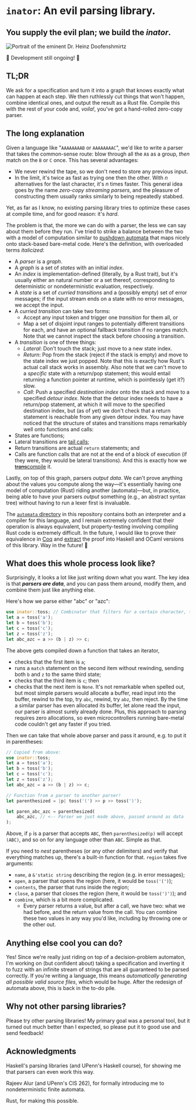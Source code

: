 # `inator`: An evil parsing library.
## You supply the evil plan; we build the _**inator**_.

![Portrait of the eminent Dr. Heinz Doofenshmirtz](http://images6.fanpop.com/image/polls/1198000/1198459_1364687083851_full.jpg)

🚧 Development still ongoing! 🚧

## TL;DR

We ask for a specification and turn it into a graph that knows exactly what can happen at each step.
We then ruthlessly cut things that won't happen, combine identical ones, and output the result as a Rust file.
Compile this with the rest of your code and, _voila!_, you've got a hand-rolled zero-copy parser.

## The long explanation

Given a language like "`AAAAAAAAB` or `AAAAAAAAC`", we'd like to write a parser that takes the common-sense route:
blow through all the `A`s as a group, _then_ match on the `B` or `C` once.
This has several advantages:
- We never rewind the tape, so we don't need to store any previous input.
- In the limit, it's twice as fast as trying one then the other. With _n_ alternatives for the last character, it's _n_ times faster.
This general idea goes by the name _zero-copy streaming parsers_, and the pleasure of constructing them usually ranks similarly to being repeatedly stabbed.

Yet, as far as I know, no existing parsing library tries to optimize these cases at compile time, and for good reason: it's _hard_.

The problem is that, the more we can do with a parser, the less we can say about them before they run.
I've tried to strike a balance between the two with a model of computation similar to [pushdown automata](https://en.wikipedia.org/wiki/Pushdown_automaton) that maps nicely onto stack-based bare-metal code. Here's the definition, with overloaded terms _italicized_:
- A _parser_ is a _graph_.
- A _graph_ is a set of _states_ with an initial _index_.
- An _index_ is implementation-defined (literally, by a Rust trait), but it's usually either an natural number or a set thereof,
  corresponding to deterministic or nondeterministic evaluation, respectively.
- A _state_ is a set of _curried transitions_ and a (possibly empty) set of error messages; if the input stream ends on a state with no error messages, we accept the input.
- A _curried transition_ can take two forms:
    - Accept any input token and trigger one _transition_ for them all, or
    - Map a set of disjoint input ranges to potentially different transitions for each, and have an optional fallback transition if no ranges match.
  Note that we cannot inspect the stack before choosing a transition.
- A _transition_ is one of three things:
    - _Lateral_: Don't touch the stack; just move to a new state index.
    - _Return_: Pop from the stack (reject if the stack is empty) and move to the state index we just popped.
      Note that this is exactly how Rust's actual call stack works in assembly.
      Also note that we can't move to a _specific_ state with a return/pop statement; this would entail returning a function pointer at runtime, which is pointlessly (get it?) slow.
    - _Call_: Push a specified _destination index_ onto the stack and move to a specified _detour index_.
      Note that the detour index needs to have a return/pop statement, at which it will move to the specified destination index,
      but (as of yet) we don't check that a return statement is reachable from any given detour index.
You may have noticed that the structure of states and transitions maps remarkably well onto functions and calls:
- States are functions;
- Lateral transitions are [tail calls](https://en.wikipedia.org/wiki/Tail_call);
- Return transitions are actual `return` statements; and
- Calls are function calls that are not at the end of a block of execution (if they were, they would be lateral transitions).
And this is exactly how we [~~trans~~compile](https://hisham.hm/2021/02/25/compiler-versus-transpiler-what-is-a-compiler-anyway/) it.

Lastly, on top of this graph, parsers _output data_. We can't prove anything about the values you compute along the way—it's essentially having one model of computation (Rust) riding another (automata)—but, in practice, being able to have your parsers _output_ something (e.g., an abstract syntax tree) without having to run a lexer first is invaluable.

The [`automata` directory](automata/) in this repository contains both an interpreter and a compiler for this language, and I remain extremely confident that their operation is always equivalent, but property-testing involving compiling Rust code is extremely difficult. In the future, I would like to prove their equivalence in [Coq](https://github.com/coq/coq) and [extract](https://softwarefoundations.cis.upenn.edu/lf-current/Extraction.html) the proof into Haskell and OCaml versions of this library. Way in the future! 🔮

## What does this whole process look like?

Surprisingly, it looks a lot like just writing down what you want.
The key idea is that ***parsers are data***, and you can pass them around, modify them, and combine them just like anything else.

Here's how we parse either "abc" or "azc":
```rust
use inator::toss; // Combinator that filters for a certain character, then forgets it.
let a = toss('a');
let b = toss('b');
let c = toss('c');
let z = toss('z');
let abc_azc = a >> (b | z) >> c;
```
The above gets compiled down a function that takes an iterator,
- checks that the first item is `a`;
- runs a `match` statement on the second item without rewinding, sending both `b` and `z` to the same third state;
- checks that the third item is `c`; then
- checks that the next item is `None`.
It's not remarkable when spelled out, but most simple parsers would allocate a buffer, read input into the buffer, rewind to the top, try `abc`, rewind, try `abz`, then reject.
By the time a similar parser has even allocated its buffer, let alone read the input, our parser is almost surely already done.
Plus, this approach to parsing requires zero allocations, so even microcontrollers running bare-metal code couldn't get any faster if you tried.

Then we can take that whole above parser and pass it around, e.g. to put it in parentheses:
```rust
// Copied from above:
use inator::toss;
let a = toss('a');
let b = toss('b');
let c = toss('c');
let z = toss('z');
let abc_azc = a >> (b | z) >> c;

// Function from a parser to another parser!
let parenthesized = |p| toss('(') >> p >> toss(')');

let paren_abc_azc = parenthesized(
    abc_azc, // <-- Parser we just made above, passed around as data
);
```
Above, if `p` is a parser that accepts `ABC`, then `parenthesized(p)` will accept `(ABC)`, and so on for any language other than `ABC`. Simple as that.

If you need to _nest_ parentheses (or any other delimiters) and verify that everything matches up, there's a built-in function for that. `region` takes five arguments:
- `name`, a `&'static string` describing the region (e.g. in error messages);
- `open`, a parser that opens the region (here, it would be `toss('(')`);
- `contents`, the parser that runs inside the region;
- `close`, a parser that closes the region (here, it would be `toss(')')`); and
- `combine`, which is a bit more complicated.
    - Every parser returns a value, but after a call, we have two: what we had before, and the return value from the call.
      You can combine these two values in any way you'd like, including by throwing one or the other out.

## Anything else cool you can do?

Yes! Since we're really just riding on top of a decision-problem automaton, I'm working on (but confident about) taking a specification and inverting it to fuzz with an infinite stream of strings that are all guaranteed to be parsed correctly.
If you're writing a language, this means _automatically generating all possible valid source files_, which would be huge. After the redesign of automata above, this is back in the to-do pile.

## Why not other parsing libraries?

Please try other parsing libraries! My primary goal was a personal tool, but it turned out much better than I expected, so please put it to good use and send feedback!

## Acknowledgments

Haskell's parsing libraries (and UPenn's Haskell course), for showing me that parsers can even work this way.

Rajeev Alur (and UPenn's CIS 262), for formally introducing me to nondeterministic finite automata.

Rust, for making this possible.
